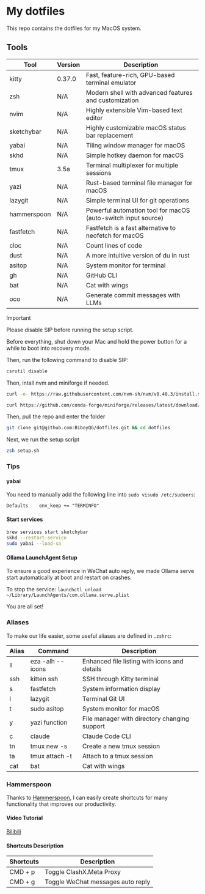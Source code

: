 # My dotfiles

This repo contains the dotfiles for my MacOS system.

## Tools

| Tool        | Version | Description                                                   |
| ----------- | ------- | ------------------------------------------------------------- |
| kitty       | 0.37.0  | Fast, feature-rich, GPU-based terminal emulator               |
| zsh         | N/A     | Modern shell with advanced features and customization         |
| nvim        | N/A     | Highly extensible Vim-based text editor                       |
| sketchybar  | N/A     | Highly customizable macOS status bar replacement              |
| yabai       | N/A     | Tiling window manager for macOS                               |
| skhd        | N/A     | Simple hotkey daemon for macOS                                |
| tmux        | 3.5a    | Terminal multiplexer for multiple sessions                    |
| yazi        | N/A     | Rust-based terminal file manager for macOS                    |
| lazygit     | N/A     | Simple terminal UI for git operations                         |
| hammerspoon | N/A     | Powerful automation tool for macOS (auto-switch input source) |
| fastfetch   | N/A     | Fastfetch is a fast alternative to neofetch for macOS         |
| cloc        | N/A     | Count lines of code                                           |
| dust        | N/A     | A more intuitive version of du in rust                        |
| asitop      | N/A     | System monitor for terminal                                   |
| gh          | N/A     | GitHub CLI                                                    |
| bat         | N/A     | Cat with wings                                                |
| oco         | N/A     | Generate commit messages with LLMs                            |

> [!IMPORTANT]
>
> Please disable SIP before running the setup script.

Before everything, shut down your Mac and hold the power button for a while to boot into recovery mode.

Then, run the following command to disable SIP:

```bash
csrutil disable
```

Then, intall nvm and miniforge if needed.

```bash
curl -o- https://raw.githubusercontent.com/nvm-sh/nvm/v0.40.3/install.sh | bash
```

```bash
curl https://github.com/conda-forge/miniforge/releases/latest/download/Miniforge3-MacOSX-arm64.sh | sh
```

Then, pull the repo and enter the folder

```bash
git clone git@github.com:BiboyQG/dotfiles.git && cd dotfiles
```

Next, we run the setup script

```bash
zsh setup.sh
```

### Tips

#### yabai

You need to manually add the following line into `sudo visudo /etc/sudoers`:

```
Defaults	env_keep += "TERMINFO"
```

#### Start services

```bash
brew services start sketchybar
skhd --restart-service
sudo yabai --load-sa
```

#### Ollama LaunchAgent Setup

To ensure a good experience in WeChat auto reply, we made Ollama serve start automatically at boot and restart on crashes.

To stop the service: `launchctl unload ~/Library/LaunchAgents/com.ollama.serve.plist`

You are all set!

### Aliases

To make our life easier, some useful aliases are defined in `.zshrc`:

| Alias | Command          | Description                                    |
| ----- | ---------------- | ---------------------------------------------- |
| ll    | eza -alh --icons | Enhanced file listing with icons and details   |
| ssh   | kitten ssh       | SSH through Kitty terminal                     |
| s     | fastfetch        | System information display                     |
| l     | lazygit          | Terminal Git UI                                |
| t     | sudo asitop      | System monitor for macOS                       |
| y     | yazi function    | File manager with directory changing support   |
| c     | claude           | Claude Code CLI                                |
| tn    | tmux new -s      | Create a new tmux session                      |
| ta    | tmux attach -t   | Attach to a tmux session                       |
| cat   | bat              | Cat with wings                                 |

### Hammerspoon

Thanks to [Hammerspoon](https://www.hammerspoon.org/), I can easily create shortcuts for many functionality that improves our productivity.

#### Video Tutorial

[Bilibili](https://www.bilibili.com/video/BV1cHhPzCE11)

#### Shortcuts Description

| Shortcuts | Description                       |
| --------- | --------------------------------- |
| CMD + p   | Toggle ClashX.Meta Proxy          |
| CMD + g   | Toggle WeChat messages auto reply |
